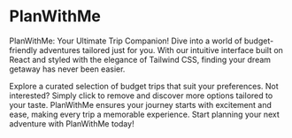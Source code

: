 # PlanWithMe
PlanWithMe: Your Ultimate Trip Companion! Dive into a world of budget-friendly adventures tailored just for you. With our intuitive interface built on React and styled with the elegance of Tailwind CSS, finding your dream getaway has never been easier.

Explore a curated selection of budget trips that suit your preferences. Not interested? Simply click to remove and discover more options tailored to your taste. PlanWithMe ensures your journey starts with excitement and ease, making every trip a memorable experience. Start planning your next adventure with PlanWithMe today!
